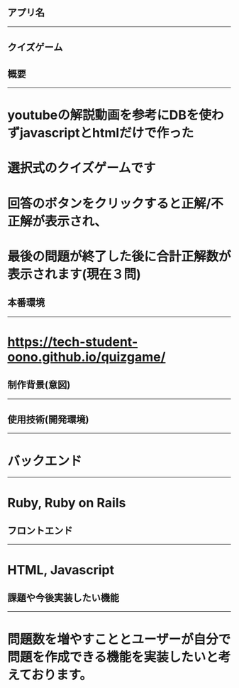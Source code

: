 ## アプリ名
---
## クイズゲーム

## 概要
---
# youtubeの解説動画を参考にDBを使わずjavascriptとhtmlだけで作った
# 選択式のクイズゲームです
# 回答のボタンをクリックすると正解/不正解が表示され、
# 最後の問題が終了した後に合計正解数が表示されます(現在３問)

## 本番環境
---
# https://tech-student-oono.github.io/quizgame/

## 制作背景(意図)
---


## 使用技術(開発環境)
---
# バックエンド
---
# Ruby, Ruby on Rails

## フロントエンド
---
# HTML, Javascript

## 課題や今後実装したい機能
---
# 問題数を増やすこととユーザーが自分で問題を作成できる機能を実装したいと考えております。
